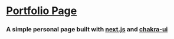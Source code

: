# [Portfolio Page](https://jbaumgartner.dev)

### A simple personal page built with [next.js](https://nextjs.org/) and [chakra-ui](https://chakra-ui.com/)
